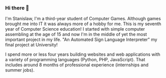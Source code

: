 ### Hi there 👋

<!--
**spolichnowski/spolichnowski** is a ✨ _special_ ✨ repository because its `README.md` (this file) appears on your GitHub profile.
-->

I'm Stanislaw,
I'm a third-year student of Computer Games. Although games brought me into IT it was always more of a hobby for me. This is my seventh year of Computer Science education! I started with simple computer assembling at the age of 15 and now I'm in the middle of yet the most important project in my life. "An Automated Sign Language Interpreter" my final project at University!

I spend more or less four years building websites and web applications with a variety of programming languages (Python, PHP, JavaScript). That includes around 8 months of professional experience (internships and summer jobs).
